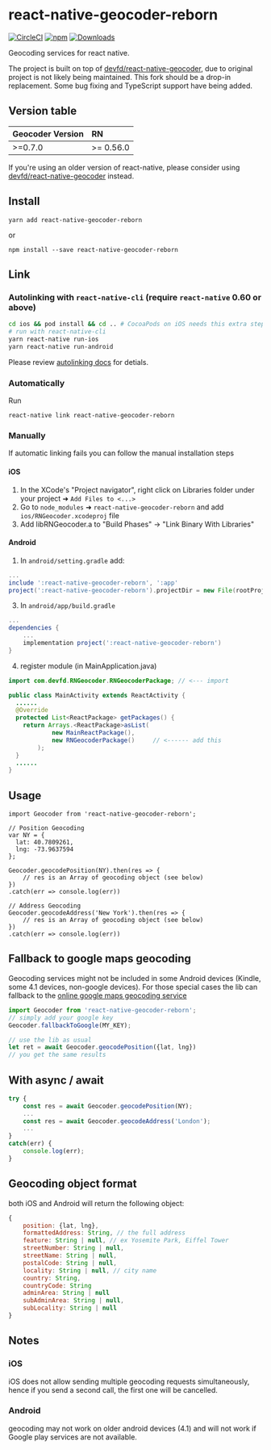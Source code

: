 

# react-native-geocoder-reborn

[![CircleCI](https://circleci.com/gh/timwangdev/react-native-geocoder-reborn/tree/master.svg?style=shield)](https://circleci.com/gh/timwangdev/react-native-geocoder-reborn/tree/master)
[![npm](https://img.shields.io/npm/v/react-native-geocoder-reborn.svg)](https://www.npmjs.com/package/react-native-geocoder-reborn)
[![Downloads](https://img.shields.io/npm/dw/react-native-geocoder-reborn.svg)](https://www.npmjs.com/package/react-native-geocoder-reborn)

Geocoding services for react native.

The project is built on top of [devfd/react-native-geocoder](https://github.com/devfd/react-native-geocoder), due to original project is not likely being maintained. This fork should be a drop-in replacement. Some bug fixing and TypeScript support have being added.

## Version table
| Geocoder Version | RN        |
| ------- |:----------|
| >=0.7.0   | >= 0.56.0 |

If you're using an older version of react-native, please consider using [devfd/react-native-geocoder](https://github.com/devfd/react-native-geocoder) instead.

## Install
```
yarn add react-native-geocoder-reborn
```
or
```
npm install --save react-native-geocoder-reborn
```

## Link

### Autolinking with `react-native-cli` (require `react-native` 0.60 or above)

```bash
cd ios && pod install && cd .. # CocoaPods on iOS needs this extra step
# run with react-native-cli
yarn react-native run-ios
yarn react-native run-android
```

Please review [autolinking docs](https://github.com/react-native-community/cli/blob/master/docs/autolinking.md) for detials.

### Automatically
Run
```
react-native link react-native-geocoder-reborn
```

### Manually
If automatic linking fails you can follow the manual installation steps

#### iOS

1. In the XCode's "Project navigator", right click on Libraries folder under your project ➜ `Add Files to <...>`
2. Go to `node_modules` ➜ `react-native-geocoder-reborn` and add `ios/RNGeocoder.xcodeproj` file
3. Add libRNGeocoder.a to "Build Phases" -> "Link Binary With Libraries"

#### Android

1. In `android/setting.gradle` add:

```gradle
...
include ':react-native-geocoder-reborn', ':app'
project(':react-native-geocoder-reborn').projectDir = new File(rootProject.projectDir, '../node_modules/react-native-geocoder-reborn/android')
```

3. In `android/app/build.gradle`

```gradle
...
dependencies {
    ...
    implementation project(':react-native-geocoder-reborn')
}
```

4. register module (in MainApplication.java)

```java
import com.devfd.RNGeocoder.RNGeocoderPackage; // <--- import

public class MainActivity extends ReactActivity {
  ......
  @Override
  protected List<ReactPackage> getPackages() {
    return Arrays.<ReactPackage>asList(
            new MainReactPackage(),
            new RNGeocoderPackage()     // <------ add this
        ); 
  }
  ......
}
```

## Usage
```
import Geocoder from 'react-native-geocoder-reborn';

// Position Geocoding
var NY = {
  lat: 40.7809261,
  lng: -73.9637594
};

Geocoder.geocodePosition(NY).then(res => {
    // res is an Array of geocoding object (see below)
})
.catch(err => console.log(err))

// Address Geocoding
Geocoder.geocodeAddress('New York').then(res => {
    // res is an Array of geocoding object (see below)
})
.catch(err => console.log(err))
```

## Fallback to google maps geocoding

Geocoding services might not be included in some Android devices (Kindle, some 4.1 devices, non-google devices). For those special cases the lib can fallback to the [online google maps geocoding service](https://developers.google.com/maps/documentation/geocoding/intro#Geocoding)

```js
import Geocoder from 'react-native-geocoder-reborn';
// simply add your google key
Geocoder.fallbackToGoogle(MY_KEY);

// use the lib as usual
let ret = await Geocoder.geocodePosition({lat, lng})
// you get the same results

```

## With async / await
```js
try {
    const res = await Geocoder.geocodePosition(NY);
    ...
    const res = await Geocoder.geocodeAddress('London');
    ...
}
catch(err) {
    console.log(err);
}
```

## Geocoding object format
both iOS and Android will return the following object:

```js
{
    position: {lat, lng},
    formattedAddress: String, // the full address
    feature: String | null, // ex Yosemite Park, Eiffel Tower
    streetNumber: String | null,
    streetName: String | null,
    postalCode: String | null,
    locality: String | null, // city name
    country: String,
    countryCode: String
    adminArea: String | null
    subAdminArea: String | null,
    subLocality: String | null
}
```

## Notes

### iOS
iOS does not allow sending multiple geocoding requests simultaneously, hence if you send a second call, the first one will be cancelled.

### Android
geocoding may not work on older android devices (4.1) and will not work if Google play services are not available.


